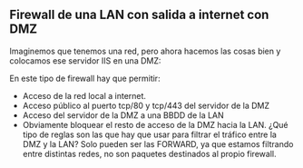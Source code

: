 ## Firewall de una LAN con salida a internet con DMZ

Imaginemos que tenemos una red, pero ahora hacemos las cosas bien y colocamos ese servidor IIS en una DMZ:

En este tipo de firewall hay que permitir:
- Acceso de la red local a internet.
- Acceso público al puerto tcp/80 y tcp/443 del servidor de la DMZ
- Acceso del servidor de la DMZ a una BBDD de la LAN
- Obviamente bloquear el resto de acceso de la DMZ hacia la LAN.
¿Qué tipo de reglas son las que hay que usar para filtrar el tráfico entre la DMZ y la LAN? Solo pueden ser las FORWARD, ya que estamos filtrando entre distintas redes, no son paquetes destinados al propio firewall.

